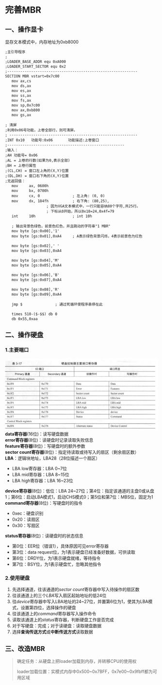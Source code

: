 # 完善MBR
## 一、操作显卡
显存文本模式中，内存地址为0xb8000
```ams
;主引导程序 
;
;LOADER_BASE_ADDR equ 0xA000 
;LOADER_START_SECTOR equ 0x2
;------------------------------------------------------------
SECTION MBR vstart=0x7c00         
   mov ax,cs      
   mov ds,ax
   mov es,ax
   mov ss,ax
   mov fs,ax
   mov sp,0x7c00
   mov ax,0xb800
   mov gs,ax

; 清屏
;利用0x06号功能，上卷全部行，则可清屏。
; -----------------------------------------------------------
;INT 0x10   功能号:0x06	   功能描述:上卷窗口
;------------------------------------------------------
;输入：
;AH 功能号= 0x06
;AL = 上卷的行数(如果为0,表示全部)
;BH = 上卷行属性
;(CL,CH) = 窗口左上角的(X,Y)位置
;(DL,DH) = 窗口右下角的(X,Y)位置
;无返回值：
   mov     ax, 0600h
   mov     bx, 0700h
   mov     cx, 0               ; 左上角: (0, 0)
   mov     dx, 184fh	       ; 右下角: (80,25),
			       ; 因为VGA文本模式中，一行只能容纳80个字符,共25行。
			       ; 下标从0开始，所以0x18=24,0x4f=79
   int     10h                 ; int 10h

   ; 输出背景色绿色，前景色红色，并且跳动的字符串"1 MBR"
   mov byte [gs:0x00],'1'
   mov byte [gs:0x01],0xA4     ; A表示绿色背景闪烁，4表示前景色为红色

   mov byte [gs:0x02],' '
   mov byte [gs:0x03],0xA4

   mov byte [gs:0x04],'M'
   mov byte [gs:0x05],0xA4   

   mov byte [gs:0x06],'B'
   mov byte [gs:0x07],0xA4

   mov byte [gs:0x08],'R'
   mov byte [gs:0x09],0xA4

   jmp $		       ; 通过死循环使程序悬停在此

   times 510-($-$$) db 0
   db 0x55,0xaa
```
## 二、操作硬盘
### 1.主要端口
![硬盘控制器主要端口](pic/3.2_1.jpg)
**data寄存器**(16位)：读写硬盘数据  
**error寄存器**(8位)：读硬盘时记录读取失败信息  
**feature寄存器**(8位)：写硬盘时的额外参数  
**sector count寄存器**(8位)：指定待读取或待写入的扇区（剩余扇区数）  
**LBA**：逻辑块地址，LBA28（28位描述一个扇区）
  - LBA low寄存器：LBA 0~7位
  - LBA mid寄存器：LBA 8~15位
  - LBA high寄存器：LBA 16~23位

**device寄存器**(8位)：低位：LBA 24~27位；第4位：指定该通道的主盘0或从盘1；第6位：启动LBA模式1，启动CHS模式0；第5位和第7位：MBS位，固定为1  
**command寄存器**(8位)：写硬盘时的指令  
  - 0xec：硬盘识别
  - 0x20：读扇区
  - 0x30：写扇区

**status寄存器**(8位)：读硬盘时的状态信息
  - 第0位：EER位（错误1），具体原因可见error寄存器
  - 第3位：data request位，为1表示硬盘已经准备好数据，可供读取
  - 第6位：DRDY位，为1表示硬盘就绪，等待指令
  - 第7位：BSY位，为1表示硬盘忙，忽略其他指令

### 2.使用硬盘
1. 先选择通道，往该通道的*sector count*寄存器中写入待操作的扇区数
2. 往该通道上的三个*LBA*写入扇区起始地址的低24位
3. 往*device*寄存器中写入LBA地址的24~27位，并置第6位为1，使其为LBA模式，设置第四位，选择操作的硬盘
4. 往该通道上的*command*寄存器写入操作命令
5. 读取该通道上的*status*寄存器，判断硬盘工作是否完成
6. 对于写硬盘：完成；对于读硬盘：读取硬盘数据
7. 选择**查询传送方式**或**中断传送方式**读取数据

## 三、改造MBR
> 确定任务：从硬盘上把loader加载到内存，并转移CPU的使用权  
> 
> loader加载位置：实模式内存中0x500~0x7BFF，0x7e00~0x9fbff都为可用区域
